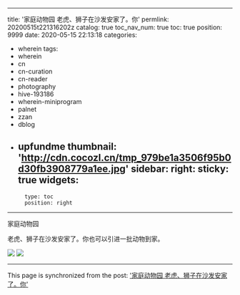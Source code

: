 
---
title: '家庭动物园 老虎、狮子在沙发安家了。你'
permlink: 20200515t221316202z
catalog: true
toc_nav_num: true
toc: true
position: 9999
date: 2020-05-15 22:13:18
categories:
- wherein
tags:
- wherein
- cn
- cn-curation
- cn-reader
- photography
- hive-193186
- wherein-miniprogram
- palnet
- zzan
- dblog
- upfundme
thumbnail: 'http://cdn.cocozl.cn/tmp_979be1a3506f95b0d30fb3908779a1ee.jpg'
sidebar:
    right:
        sticky: true
widgets:
    -
        type: toc
        position: right
---


家庭动物园

老虎、狮子在沙发安家了。你也可以引进一批动物到家。

<img src="http://cdn.cocozl.cn/tmp_979be1a3506f95b0d30fb3908779a1ee.jpg" />

<img src="http://cdn.cocozl.cn/tmp_eb43490564c25b551ee97637db68ad29.jpg" />

- - -

This page is synchronized from the post: ['家庭动物园 老虎、狮子在沙发安家了。你'](https://steemit.com/@m18207319997/20200515t221316202z)
